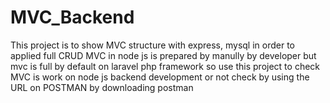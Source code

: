 # MVC_Backend
This project is to show MVC structure with express, mysql in order to applied full CRUD
MVC in node js is prepared by manully by developer but mvc is full by default on laravel php framework
so use this project to check MVC is work on node js backend development or not
check by using the URL on POSTMAN by downloading postman
